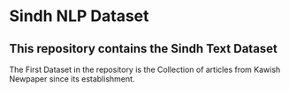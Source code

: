 # Sindh NLP Dataset
## This repository contains the Sindh Text Dataset
The First Dataset in the repository is the Collection of articles from Kawish Newpaper since its establishment.